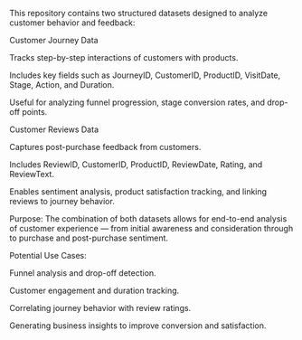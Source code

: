 This repository contains two structured datasets designed to analyze customer behavior and feedback:

Customer Journey Data

Tracks step-by-step interactions of customers with products.

Includes key fields such as JourneyID, CustomerID, ProductID, VisitDate, Stage, Action, and Duration.

Useful for analyzing funnel progression, stage conversion rates, and drop-off points.

Customer Reviews Data

Captures post-purchase feedback from customers.

Includes ReviewID, CustomerID, ProductID, ReviewDate, Rating, and ReviewText.

Enables sentiment analysis, product satisfaction tracking, and linking reviews to journey behavior.

Purpose:
The combination of both datasets allows for end-to-end analysis of customer experience — from initial awareness and consideration through to purchase and post-purchase sentiment.

Potential Use Cases:

Funnel analysis and drop-off detection.

Customer engagement and duration tracking.

Correlating journey behavior with review ratings.

Generating business insights to improve conversion and satisfaction.
